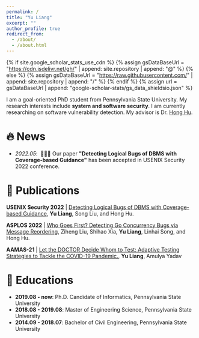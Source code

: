 ```yaml
---
permalink: /
title: "Yu Liang"
excerpt: ""
author_profile: true
redirect_from: 
  - /about/
  - /about.html
---
```


{% if site.google_scholar_stats_use_cdn %}
{% assign gsDataBaseUrl = "https://cdn.jsdelivr.net/gh/" | append: site.repository | append: "@" %}
{% else %}
{% assign gsDataBaseUrl = "https://raw.githubusercontent.com/" | append: site.repository | append: "/" %}
{% endif %}
{% assign url = gsDataBaseUrl | append: "google-scholar-stats/gs_data_shieldsio.json" %}

<span class='anchor' id='about-me'></span>

I am a goal-oriented PhD student from Pennsylvania State University. My research interests include **system and software security**. I am currently researching on software vulnerability detection. My advisor is Dr. [Hong Hu](https://huhong789.github.io). 


# 🔥 News

- *2022.05*: &nbsp;🎉🎉🎉 Our paper **"Detecting Logical Bugs of DBMS with Coverage-based Guidance"** has been accepted in USENIX Security 2022 conference. 

# 📝 Publications 

<!-- <div class='paper-box'><div class='paper-box-image'><img src='images/500x300.png' alt="sym" width="100%"></div> -->
<!-- <div class='paper-box-text' markdown="1"> -->
<!-- </div> -->
<!-- </div> -->

**USENIX Security 2022** \| [Detecting Logical Bugs of DBMS with Coverage-based Guidance](../papers/liang-sqlright.pdf), **Yu Liang**, Song Liu, and Hong Hu. 

**ASPLOS 2022** \| [Who Goes First? Detecting Go Concurrency Bugs via Message Reordering](../papers/ASPLOS22.pdf), Ziheng Liu, Shihao Xia, **Yu Liang**, Linhai Song, and Hong Hu.

**AAMAS-21** \| [Let the DOCTOR Decide Whom to Test: Adaptive Testing Strategies to Tackle the COVID-19 Pandemic.](../papers/AAMAS21.pdf), **Yu Liang**, Amulya Yadav 

<!-- # 🎖 Honors and Awards -->
<!-- - *2021.10* Lorem ipsum dolor sit amet, consectetur adipiscing elit. Vivamus ornare aliquet ipsum, ac tempus justo dapibus sit amet.  -->
<!-- - *2021.09* Lorem ipsum dolor sit amet, consectetur adipiscing elit. Vivamus ornare aliquet ipsum, ac tempus justo dapibus sit amet.  -->

# 📖 Educations
- **2019.08 - now**: Ph.D. Candidate of Informatics, Pennsylvania State University
- **2018.08 - 2019.08**: Master of Engineering Science, Pennsylvania State University 
- **2014.09 - 2018.07**: Bachelor of Civil Engineering, Pennsylvania State University 

<!-- # 💬 Invited Talks -->
<!-- - *2021.06*, Lorem ipsum dolor sit amet, consectetur adipiscing elit. Vivamus ornare aliquet ipsum, ac tempus justo dapibus sit amet.  -->
<!-- - *2021.03*, Lorem ipsum dolor sit amet, consectetur adipiscing elit. Vivamus ornare aliquet ipsum, ac tempus justo dapibus sit amet.  \| [\[video\]](https://github.com/) -->

<!-- # 💻 Internships -->
<!-- - *2019.05 - 2020.02*, [Lorem](https://github.com/), China. -->
